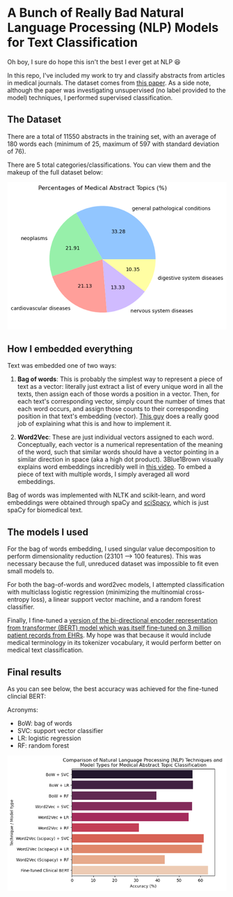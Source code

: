 # A Bunch of Really Bad Natural Language Processing (NLP) Models for Text Classification

Oh boy, I sure do hope this isn't the best I ever get at NLP :satisfied:

In this repo, I've included my work to try and classify abstracts from articles in medical journals. The dataset comes from [this paper](https://dl.acm.org/doi/10.1145/3582768.3582795). As a side note, although the paper was investigating unsupervised (no label provided to the model) techniques, I performed supervised classification.

## The Dataset

There are a total of 11550 abstracts in the training set, with an average of 180 words each (minimum of 25, maximum of 597 with standard deviation of 76).

There are 5 total categories/classifications. You can view them and the makeup of the full dataset below:

![abstract class proportions](images/percentages_of_medical_abstracts.png)

## How I embedded everything

Text was embedded one of two ways:

1. **Bag of words**: This is probably the simplest way to represent a piece of text as a vector: literally just extract a list of every unique word in all the texts, then assign each of those words a position in a vector. Then, for each text's corresponding vector, simply count the number of times that each word occurs, and assign those counts to their corresponding position in that text's embedding (vector). [This guy](https://www.youtube.com/watch?v=M7SWr5xObkA&t=188s) does a really good job of explaining what this is and how to implement it.

2. **Word2Vec**: These are just individual vectors assigned to each word. Conceptually, each vector is a numerical representation of the meaning of the word, such that similar words should have a vector pointing in a similar direction in space (aka a high dot product). 3Blue1Brown visually explains word embeddings incredibly well in [this video](https://www.youtube.com/watch?v=wjZofJX0v4M=759s). To embed a piece of text with multiple words, I simply averaged all word embeddings. 

Bag of words was implemented with NLTK and scikit-learn, and word embeddings were obtained through spaCy and [sciSpacy](https://allenai.github.io/scispacy/), which is just spaCy for biomedical text.

## The models I used

For the bag of words embedding, I used singular value decomposition to perform dimensionality reduction (23101 --> 100 features). This was necessary because the full, unreduced dataset was impossible to fit even small models to. 

For both the bag-of-words and word2vec models, I attempted classification with multiclass logistic regression (minimizing the multinomial cross-entropy loss), a linear support vector machine, and a random forest classifier. 

Finally, I fine-tuned a [version of the bi-directional encoder representation from transformer (BERT) model which was itself fine-tuned on 3 million patient records from EHRs](https://huggingface.co/medicalai/ClinicalBERT). My hope was that because it would include medical terminology in its tokenizer vocabulary, it would perform better on medical text classification.

## Final results

As you can see below, the best accuracy was achieved for the fine-tuned clincial BERT:

Acronyms:
- BoW: bag of words
- SVC: support vector classifier
- LR: logistic regression
- RF: random forest

![final results](images/final_comparison.png)